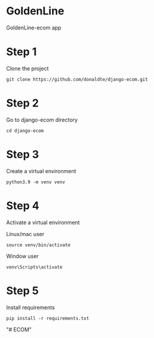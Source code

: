 
# GoldenLine
GoldenLine-ecom app

# Step 1

Clone the project 

```
git clone https://github.com/donaldte/django-ecom.git
```

# Step 2

Go to django-ecom directory

```
cd django-ecom
```

# Step 3

Create a virtual environment 

```
python3.9 -m venv venv
```

# Step 4 

Activate a virtual environment

Linux/mac user 

```
source venv/bin/activate
```

Window user 

```
venv\Scripts\activate
```

# Step 5

Install requirements 

```
pip install -r requirements.txt
```
"# ECOM" 
